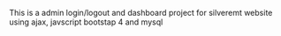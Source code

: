 <p>This is a admin login/logout and dashboard project for silveremt website using ajax, javscript bootstap 4 and mysql</p>
